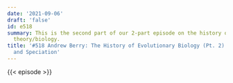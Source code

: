 ```yaml
---
date: '2021-09-06'
draft: 'false'
id: e518
summary: This is the second part of our 2-part episode on the history of evolutionary
  theory/biology.
title: '#518 Andrew Berry: The History of Evolutionary Biology (Pt. 2) - Genetics,
  and Speciation'
---
```

{{< episode >}}
